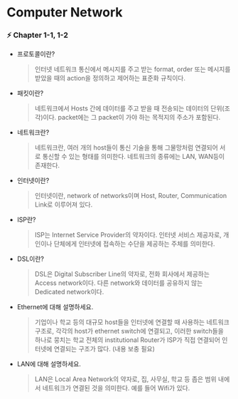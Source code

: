 # Computer Network

### ⚡️ Chapter 1-1, 1-2

- 프로토콜이란?
    > 인터넷 네트워크 통신에서 메시지를 주고 받는 format, order 또는 메시지를 받았을 때의 action을 정의하고 제어하는 표준화 규칙이다.

- 패킷이란?
    > 네트워크에서 Hosts 간에 데이터를 주고 받을 때 전송되는 데이터의 단위(조각)이다. packet에는 그 packet이 가야 하는 목적지의 주소가 포함된다.

- 네트워크란? 
    > 네트워크란, 여러 개의 host들이 통신 기술을 통해 그물망처럼 연결되어 서로 통신할 수 있는 형태를 의미한다. 네트워크의 종류에는 LAN, WAN등이 존재한다.

- 인터넷이란?
    > 인터넷이란, network of networks이며 Host, Router, Communication Link로 이루어져 있다.

- ISP란?
    > ISP는 Internet Service Provider의 약자이다. 인터넷 서비스 제공자로, 개인이나 단체에게 인터넷에 접속하는 수단을 제공하는 주체를 의미한다.

- DSL이란?
    > DSL은 Digital Subscriber Line의 약자로, 전화 회사에서 제공하는 Access network이다. 다른 network와 데이터를 공유하지 않는 Dedicated network이다.

- Ethernet에 대해 설명하세요.
    > 기업이나 학교 등의 대규모 host들을 인터넷에 연결할 때 사용하는 네트워크 구조로, 각각의 host가 ethernet switch에 연결되고, 이러한 switch들을 하나로 뭉치는 학교 전체의 institutional Router가 ISP가 직접 연결되어 인터넷에 연결되는 구조가 많다. (내용 보충 필요)

- LAN에 대해 설명하세요.
    > LAN은 Local Area Network의 약자로, 집, 사무실, 학교 등 좁은 범위 내에서 네트워크가 연결된 것을 의미한다. 예를 들어 Wifi가 있다.
